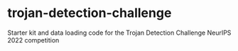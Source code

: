 # trojan-detection-challenge
Starter kit and data loading code for the Trojan Detection Challenge NeurIPS 2022 competition
